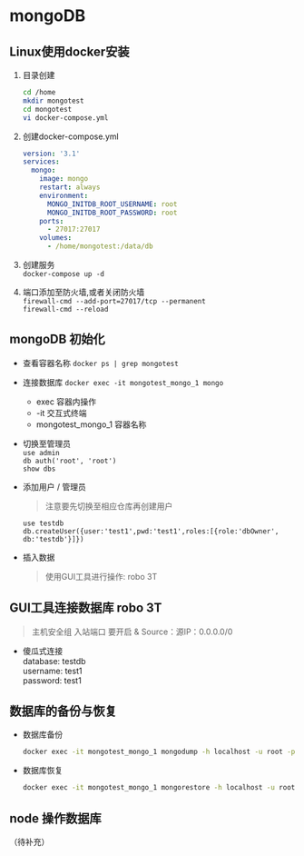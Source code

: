 # mongoDB
## Linux使用docker安装
  1. 目录创建
      ```sh
      cd /home
      mkdir mongotest
      cd mongotest
      vi docker-compose.yml
      ```
  2. 创建docker-compose.yml
      ```yml
      version: '3.1'
      services:
        mongo:
          image: mongo
          restart: always
          environment:
            MONGO_INITDB_ROOT_USERNAME: root
            MONGO_INITDB_ROOT_PASSWORD: root
          ports:
            - 27017:27017
          volumes:
            - /home/mongotest:/data/db
      ```
  3. 创建服务  
    `docker-compose up -d`

  4. 端口添加至防火墙,或者关闭防火墙  
      `firewall-cmd --add-port=27017/tcp --permanent`  
      `firewall-cmd --reload`
## mongoDB 初始化
  + 查看容器名称
    `docker ps | grep mongotest`
  + 连接数据库
    `docker exec -it mongotest_mongo_1 mongo`
     - exec 容器内操作
     - -it 交互式终端
     - mongotest_mongo_1 容器名称
  + 切换至管理员  
    `use admin`  
    `db auth('root', 'root')`  
    `show dbs`
  + 添加用户 / 管理员  
    >注意要先切换至相应仓库再创建用户 

    `use testdb`  
    `db.createUser({user:'test1',pwd:'test1',roles:[{role:'dbOwner', db:'testdb'}]})`
  + 插入数据  
    >使用GUI工具进行操作:  robo 3T
## GUI工具连接数据库 robo 3T
  >主机安全组 入站端口 要开启 & Source：源IP：0.0.0.0/0
  + 傻瓜式连接  
      database: testdb  
      username: test1  
      password: test1
## 数据库的备份与恢复
  + 数据库备份  
      ```sh
      docker exec -it mongotest_mongo_1 mongodump -h localhost -u root -p example -o /tmp/test
      ```
  + 数据库恢复  
      ```sh
      docker exec -it mongotest_mongo_1 mongorestore -h localhost -u root -p example —dir /tmp/test
      ```
## node 操作数据库
  （待补充）

